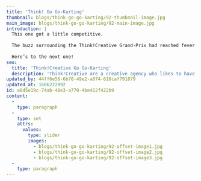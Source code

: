 ```yaml
---
title: 'Think! Go Go-Karting'
thumbnail: blogs/think-go-go-karting/92-thumbnail-image.jpg
main_image: blogs/think-go-go-karting/92-main-image.jpg
introduction: |
  This one got a little competitive.
  
  The buzz surrounding the Think!Creative Grand-Prix had reached fever pitch by the time it rolled around. Shame it was a soggy summer day in Blackpool! Congratulations to Nibby for winning the first championship, skids and all.
  
  Here’s to the next one!
seo:
  title: 'Think!Creative Go Go-Karting'
  description: 'Think!Creative are a creative agency who likes to have fun which Go-Karting was great fun. If a fun loving design agency appeals to you call us on 01253 297900'
updated_by: 44ff6e56-6b78-49e2-a074-616caf791879
updated_at: 1606222992
id: a0d5e19c-74ab-48e3-a770-4be412f422b9
content:
  -
    type: paragraph
  -
    type: set
    attrs:
      values:
        type: slider
        images:
          - blogs/think-go-go-karting/92-offset-image1.jpg
          - blogs/think-go-go-karting/92-offset-image2.jpg
          - blogs/think-go-go-karting/92-offset-image3.jpg
  -
    type: paragraph
---
```

